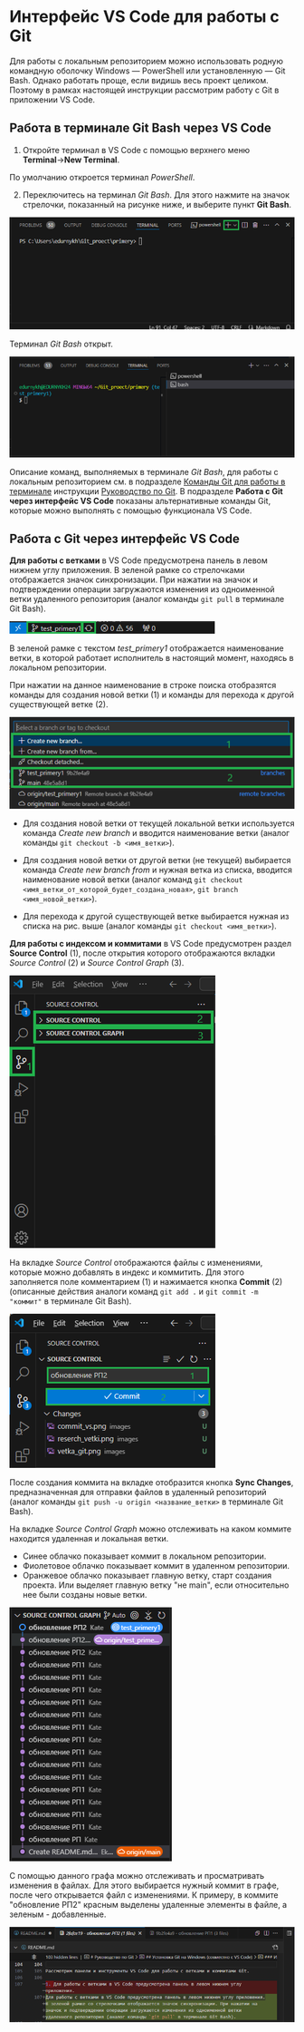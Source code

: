 # Интерфейс VS Code для работы с Git

Для работы с локальным репозиторием можно использовать родную командную оболочку Windows — PowerShell или установленную — Git Bash. Однако работать проще, если видишь весь проект целиком. Поэтому в рамках настоящей инструкции рассмотрим работу с Git в приложении VS Code.

## Работа в терминале Git Bash через VS Code

1. Откройте терминал в VS Code c помощью верхнего меню **Terminal**→**New Terminal**.

По умолчанию откроется терминал *PowerShell*. 

2. Переключитесь на терминал *Git Bash*. Для этого нажмите на значок стрелочки, показанный на рисунке ниже, и выберите пункт **Git Bash**.

![текст](images/terminal_bash.png)

Терминал *Git Bash* открыт.

![текст](images/terminal_git_bash.png)

Описание команд, выполняемых в терминале *Git Bash*, для работы с локальным репозиторием см. в подразделе [Команды Git для работы в терминале](/primery/files/razdel_4_rabota_s_lokalnum_repozitoriem/) инструкции [Руководство по Git](/primery). В подразделе **Работа c Git через интерфейс VS Code** показаны альтернативные команды Git, которые можно выполнять с помощью функционала VS Code.

## Работа c Git через интерфейс VS Code

**Для работы с ветками** в VS Code предусмотрена панель в левом нижнем углу приложения. В зеленой рамке со стрелочками отображается значок синхронизации. При нажатии на значок и подтверждении операции загружаются изменения из одноименной ветки удаленного репозитория (аналог команды `git pull` в терминале Git Bash).

![текст](images/vetka_git.png)  

В зеленой рамке с текстом *test_primery1* отображается наименование ветки, в которой работает исполнитель в настоящий момент, находясь в локальном репозитории. 

При нажатии на данное наименование в строке поиска отобразятся команды для создания новой ветки (1) и команды для перехода к другой существующей ветке (2).

![текст](images/reserch_vetki.png)


- Для создания новой ветки от текущей локальной ветки используется команда *Create new branch* и вводится наименование ветки (аналог команды `git checkout -b <имя_ветки>`). 

- Для создания новой ветки от другой ветки (не текущей) выбирается команда
*Create new branch from* и нужная ветка из списка, вводится наименование новой ветки (аналог команд `git checkout <имя_ветки_от_которой_будет_создана_новая>`, `git branch <имя_новой_ветки>`). 

- Для перехода к другой существующей ветке выбирается нужная из списка на рис. выше (аналог команды `git checkout <имя_ветки>`).

**Для работы с индексом и коммитами** в VS Code предусмотрен раздел **Source Control** (1), после открытия которого отображаются вкладки *Source Control* (2) и *Source Control Graph* (3).

![текст](images/commit_vs.png)

На вкладке *Source Control* отображаются файлы с изменениями, которые можно добавлять в индекс и коммитить. Для этого заполняется поле комментарием (1) и нажимается кнопка **Commit** (2) (описанные действия аналоги команд `git add .` и `git commit -m "коммит"` в терминале Git Bash).

![текст](images/commit_git.png)

После создания коммита на вкладке отобразится кнопка **Sync Changes**, предназначенная для отправки файлов в удаленный репозиторий (аналог команды `git push -u origin <название_ветки>` в терминале Git Bash).

На вкладке *Source Control Graph* можно отслеживать на каком коммите находится удаленная и локальная ветки.
- Синее облачко показывает коммит в локальном репозитории.
- Фиолетовое облачко показывает коммит в удаленном репозитории.
- Оранжевое облачко показывает главную ветку, старт создания проекта. Или выделяет главную ветку "не main", если относительно нее были созданы новые ветки. 

![текст](images/graf_source.png) 

С помощью данного графа можно отслеживать и просматривать изменения в файлах. Для этого выбирается нужный коммит в графе, после чего открывается файл с изменениями. К примеру, в коммите "обновление РП2" красным выделены удаленные элементы в файле, а зеленым - добавленные.

![текст](images/izmenenia_commit.png) 

